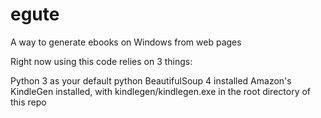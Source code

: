 egute
=====

A way to generate ebooks on Windows from web pages

Right now using this code relies on 3 things:

Python 3 as your default python
BeautifulSoup 4 installed
Amazon's KindleGen installed, with kindlegen/kindlegen.exe in the root directory of this repo
